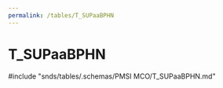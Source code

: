 ```yaml
---
permalink: /tables/T_SUPaaBPHN
---
```

# T\_SUPaaBPHN
<!-- SPDX-License-Identifier: MPL-2.0 -->

<!-- ATTENTION : Ne pas supprimer ou modifier la ligne ci-dessous -->
#include "snds/tables/.schemas/PMSI MCO/T_SUPaaBPHN.md"
<!-- ATTENTION : Ne pas supprimer ou modifier la ligne ci-dessus -->
